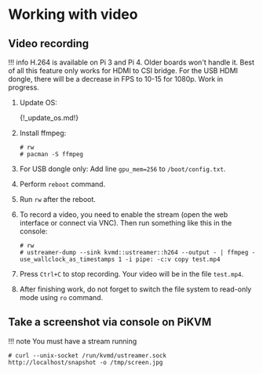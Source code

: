 # Working with video

## Video recording

!!! info
    H.264 is available on Pi 3 and Pi 4. Older boards won't handle it. Best of all this feature only works for HDMI to CSI bridge. For the USB HDMI dongle, there will be a decrease in FPS to 10-15 for 1080p. Work in progress.

1. Update OS:

    {!_update_os.md!}

2. Install ffmpeg:

    ```
    # rw
    # pacman -S ffmpeg
    ```

3. For USB dongle only: Add line `gpu_mem=256` to `/boot/config.txt`.

4. Perform `reboot` command.

5. Run `rw` after the reboot.

6. To record a video, you need to enable the stream (open the web interface or connect via VNC). Then run something like this in the console:

    ```
    # rw
    # ustreamer-dump --sink kvmd::ustreamer::h264 --output - | ffmpeg -use_wallclock_as_timestamps 1 -i pipe: -c:v copy test.mp4
    ```

7. Press `Ctrl+C` to stop recording. Your video will be in the file `test.mp4`.

8. After finishing work, do not forget to switch the file system to read-only mode using `ro` command.


## Take a screenshot via console on PiKVM

!!! note
    You must have a stream running

```
# curl --unix-socket /run/kvmd/ustreamer.sock http://localhost/snapshot -o /tmp/screen.jpg
```

